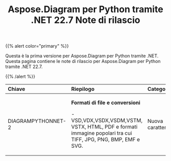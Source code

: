 ﻿---
title: Aspose.Diagram per Python tramite .NET 22.7 Note di rilascio
type: docs
weight: 20
url: /it/python-net/aspose-diagram-for-python-via-net-22-7-release-notes/
---
{{% alert color="primary" %}} 

Questa è la prima versione per Aspose.Diagram per Python tramite .NET.
Questa pagina contiene le note di rilascio per Aspose.Diagram per Python tramite .NET 22.7.

{{% /alert %}} 

|**Chiave**|**Riepilogo**|**Categoria**|
|:- |:- |:- |
|DIAGRAMPYTHONNET-2|<p>**Formati di file e conversioni**</p><p>- VSD,VDX,VSDX,VSDM,VSTM, VSTX, HTML, PDF e formati immagine popolari tra cui TIFF, JPG, PNG, BMP, EMF e SVG.</p>|Nuova caratteristica|
